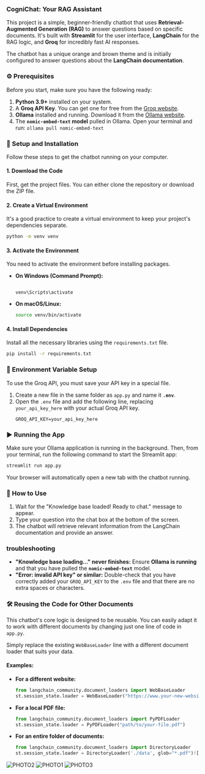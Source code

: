 ### CogniChat: Your RAG Assistant

This project is a simple, beginner-friendly chatbot that uses **Retrieval-Augmented Generation (RAG)** to answer questions based on specific documents. It's built with **Streamlit** for the user interface, **LangChain** for the RAG logic, and **Groq** for incredibly fast AI responses.

The chatbot has a unique orange and brown theme and is initially configured to answer questions about the **LangChain documentation**.


### ⚙️ Prerequisites

Before you start, make sure you have the following ready:
1.  **Python 3.9+** installed on your system.
2.  A **Groq API Key**. You can get one for free from the [Groq website](https://console.groq.com/keys).
3.  **Ollama** installed and running. Download it from the [Ollama website](https://ollama.ai/).
4.  The **`nomic-embed-text` model** pulled in Ollama. Open your terminal and run: `ollama pull nomic-embed-text`


### 🚀 Setup and Installation
Follow these steps to get the chatbot running on your computer.

#### 1\. Download the Code
First, get the project files. You can either clone the repository or download the ZIP file.

#### 2\. Create a Virtual Environment
It's a good practice to create a virtual environment to keep your project's dependencies separate.

```bash
python -m venv venv
```

#### 3\. Activate the Environment
You need to activate the environment before installing packages.

  * **On Windows (Command Prompt):**
    ```bash![WhatsApp Image 2025-09-16 at 15 44 19_2cfe77ef](https://github.com/user-attachments/assets/7eed2d65-fafc-4a00-9242-bd9095aedaf9)

    venv\Scripts\activate
    ```
  * **On macOS/Linux:**
    ```bash
    source venv/bin/activate
    ```

#### 4\. Install Dependencies
Install all the necessary libraries using the `requirements.txt` file.

```bash
pip install -r requirements.txt
```

### 🔑 Environment Variable Setup
To use the Groq API, you must save your API key in a special file.
1.  Create a new file in the same folder as `app.py` and name it **`.env`**.
2.  Open the `.env` file and add the following line, replacing `your_api_key_here` with your actual Groq API key.
    ```
    GROQ_API_KEY=your_api_key_here
    ```

### ▶️ Running the App
Make sure your Ollama application is running in the background. Then, from your terminal, run the following command to start the Streamlit app:

```bash
streamlit run app.py
```
Your browser will automatically open a new tab with the chatbot running.


### 🤖 How to Use

1.  Wait for the "Knowledge base loaded\! Ready to chat." message to appear.
2.  Type your question into the chat box at the bottom of the screen.
3.  The chatbot will retrieve relevant information from the LangChain documentation and provide an answer.


### troubleshooting

  - **"Knowledge base loading..." never finishes:** Ensure **Ollama is running** and that you have pulled the **`nomic-embed-text`** model.
  - **"Error: invalid API key" or similar:** Double-check that you have correctly added your `GROQ_API_KEY` to the `.env` file and that there are no extra spaces or characters.


### 🛠️ Reusing the Code for Other Documents

This chatbot's core logic is designed to be reusable. You can easily adapt it to work with different documents by changing just one line of code in `app.py`.

Simply replace the existing `WebBaseLoader` line with a different document loader that suits your data.

#### Examples:

  * **For a different website:**
    ```python
    from langchain_community.document_loaders import WebBaseLoader
    st.session_state.loader = WebBaseLoader("https://www.your-new-website.com")
    ```

  * **For a local PDF file:**
    ```python
    from langchain_community.document_loaders import PyPDFLoader
    st.session_state.loader = PyPDFLoader("path/to/your-file.pdf")
    ```

  * **For an entire folder of documents:**
    ```python
    from langchain_community.document_loaders import DirectoryLoader
    st.session_state.loader = DirectoryLoader('./data', glob="*.pdf")![PHOTO3](https://github.com/user-attachments/assets/a169e634-348d-46ff-a0e7-9c99c0ce9af1)
![PHOTO2](https://github.com/user-attachments/assets/2daa280a-c4ef-4561-9b98-4acf0d553490)
![PHOTO1](https://github.com/user-attachments/assets/dc6ebf0c-04fe-4de2-bf86-57647e5e4734)
![PHOTO3](https://github.com/user-attachments/assets/9fb87826-759b-42de-b82d-3ac1de9903f6)
